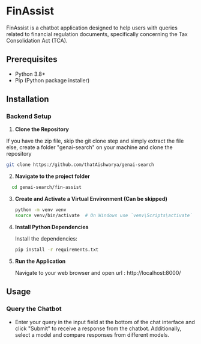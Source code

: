 
# FinAssist

FinAssist is a chatbot application designed to help users with queries related to financial regulation documents, specifically concerning the Tax Consolidation Act (TCA).

## Prerequisites

- Python 3.8+
- Pip (Python package installer)

## Installation

### Backend Setup

1. **Clone the Repository**

If you have the zip file, skip the git clone step and simply extract the file
else, create a folder "genai-search" on your machine and clone the repository
   ```bash
   git clone https://github.com/thatAishwarya/genai-search
   ```
2. **Navigate to the project folder**
 ```bash
   cd genai-search/fin-assist
   ```
3. **Create and Activate a Virtual Environment (Can be skipped)** 

   ```bash
   python -m venv venv
   source venv/bin/activate  # On Windows use `venv\Scripts\activate`
   ```

4. **Install Python Dependencies**

   Install the dependencies:

   ```bash
   pip install -r requirements.txt
   ```

5. **Run the Application**
   
   Navigate to your web browser and open url : http://localhost:8000/

## Usage

### Query the Chatbot

- Enter your query in the input field at the bottom of the chat interface and click "Submit" to receive a response from the chatbot. Additionally, select a model and compare responses from different models.